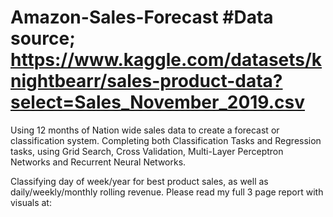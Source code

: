 # Amazon-Sales-Forecast #Data source; https://www.kaggle.com/datasets/knightbearr/sales-product-data?select=Sales_November_2019.csv
Using 12 months of Nation wide sales data to create a forecast or classification system. 
Completing both Classification Tasks and Regression tasks, using Grid Search, Cross Validation, Multi-Layer Perceptron Networks and Recurrent Neural Networks. 

Classifying day of week/year for best product sales, as well as daily/weekly/monthly rolling revenue. 
Please read my full 3 page report with visuals at: 
